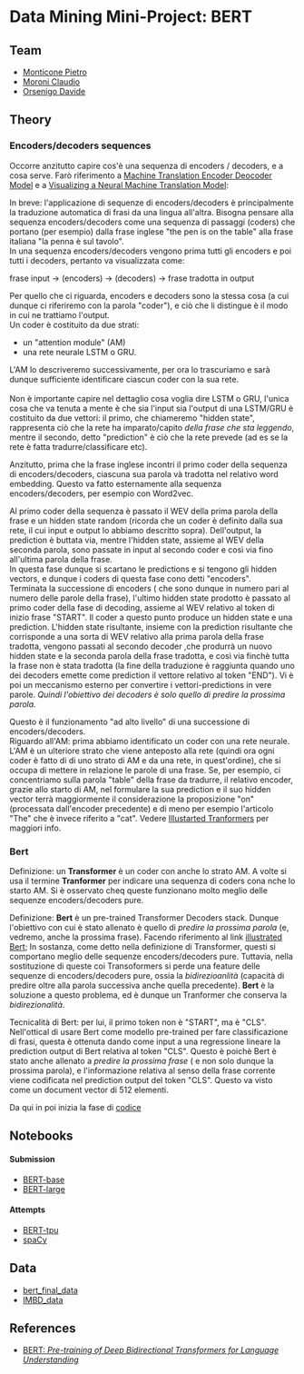 # Data Mining Mini-Project: BERT 

## Team 
* [Monticone Pietro](https://github.com/pitmonticone)
* [Moroni Claudio](https://github.com/claudio20497)
* [Orsenigo Davide](https://github.com/dadorse)

## Theory
### Encoders/decoders sequences

Occorre anzitutto capire cos'è una sequenza di encoders / decoders, e a cosa serve. Farò riferimento a [Machine Translation Encoder Deocoder Model](https://medium.com/analytics-vidhya/machine-translation-encoder-decoder-model-7e4867377161) e a [Visualizing a Neural Machine Translation Model](https://jalammar.github.io/visualizing-neural-machine-translation-mechanics-of-seq2seq-models-with-attention/):<br>

In breve: l'applicazione di sequenze di encoders/decoders è principalmente la traduzione automatica di frasi da una lingua all'altra. Bisogna pensare alla sequenza encoders/decoders come una sequenza di passaggi (coders) che portano (per esempio) dalla frase inglese "the pen is on the table" alla frase italiana  "la penna è sul tavolo".<br>
In una sequenza encoders/decoders vengono prima tutti gli encoders e poi tutti i decoders, pertanto va visualizzata come:<br>

frase input $\to$ (encoders) $\to$ (decoders) $\to$ frase tradotta in output<br>

Per quello che ci riguarda, encoders e decoders sono la stessa cosa (a cui dunque ci riferiremo con la parola "coder"), e ciò che li distingue è il modo in cui ne trattiamo l'output.<br>
Un coder è costituito da due strati:<br>
- un "attention module" (AM) 
- una rete neurale LSTM o GRU.  

L'AM lo descriveremo successivamente, per ora lo trascuriamo e sarà dunque sufficiente identificare ciascun coder con la sua rete.<br>  
Non è importante capire nel dettaglio cosa voglia dire LSTM o GRU, l'unica cosa che va tenuta a mente è che sia l'input sia l'output di una LSTM/GRU è costituito da due vettori: il primo, che chiameremo "hidden state", rappresenta ciò che la rete ha imparato/capito *della frase che sta leggendo*, mentre il secondo, detto "prediction" è ciò che la rete prevede (ad es se la rete è fatta tradurre/classificare etc).<br>

Anzitutto, prima che la frase inglese incontri il primo coder della sequenza di encoders/decoders, ciascuna sua parola và tradotta nel relativo word embedding. Questo va fatto esternamente alla sequenza encoders/decoders, per esempio con Word2vec.<br>

Al primo coder della sequenza è passato il WEV della prima parola della frase e un hidden state random (ricorda che un coder è definito dalla sua rete, il cui input e output lo abbiamo descritto sopra). Dell'output,  la prediction è buttata via, mentre l'hidden state, assieme al WEV della seconda parola, sono passate in input al secondo coder e così via fino all'ultima parola della frase. <br>
In questa fase dunque si scartano le predictions e si tengono gli hidden vectors, e dunque i coders di questa fase cono detti "encoders".<br>
Terminata la successione di encoders ( che sono dunque in numero pari al numero delle parole della frase), l'ultimo hidden state prodotto è passato al primo coder della fase di decoding, assieme al WEV relativo al token di inizio frase "START". Il coder a questo punto produce un hidden state e una prediction. L'hidden state risultante, insieme con la prediction risultante che corrisponde a una sorta di WEV relativo alla prima parola della frase tradotta, vengono passati al secondo decoder ,che produrrà un nuovo hidden state e la seconda parola della frase tradotta, e così via finchè tutta la frase non è stata tradotta (la fine della traduzione è raggiunta quando uno dei decoders emette come prediction il vettore relativo al token "END"). Vi è poi un meccanismo esterno per convertire i vettori-predictions in vere parole.
*Quindi l'obiettivo dei decoders è solo quello di predire la prossima parola.*<br>


Questo è il funzionamento "ad alto livello" di una successione di encoders/decoders.<br>
Riguardo all'AM: prima abbiamo identificato un coder con una rete neurale. L'AM è un ulteriore strato che viene anteposto alla rete (quindi ora ogni coder è fatto di di uno strato di AM e da una rete, in quest'ordine), che si occupa di mettere in relazione le parole di una frase. Se, per esempio, ci concentriamo sulla parola "table" della frase da tradurre, il relativo encoder, grazie allo starto di AM, nel formulare la sua prediction e il suo hidden vector terrà maggiormente il considerazione la proposizione "on" (processata dall'encoder precedente) e di meno per esempio l'articolo "The" che è invece riferito a "cat". Vedere [Illustarted Tranformers](https://jalammar.github.io/illustrated-transformer/)  per maggiori info.<br>

### Bert

Definizione: un **Transformer** è un coder con anche lo strato AM. A volte si usa il termine **Tranformer** per indicare una sequenza di coders cona nche lo starto AM. Si è osservato cheq queste funzionano molto meglio delle sequenze encoders/decoders pure.

Definizione: **Bert** è un pre-trained Transformer Decoders stack. Dunque l'obiettivo con cui è stato allenato è quello di *predire la prossima parola* (e, vedremo, anche la prossima frase).
Facendo riferimento al link [illustrated Bert](https://jalammar.github.io/illustrated-bert/); In sostanza, come detto nella definizione di Transformer, questi si comportano meglio delle sequenze encoders/decoders pure. Tuttavia, nella sostituzione di queste coi Transoformers si perde una feature delle sequenze di encoders/decoders pure, ossia la *bidirezioanlità* (capacità di predire oltre alla parola successiva anche quella precedente). **Bert** è la soluzione a questo problema, ed è dunque un Tranformer che conserva la *bidirezionalità*.

Tecnicalità di Bert: per lui, il primo token non è "START", ma è "CLS". Nell'ottical di usare Bert come modello pre-trained per fare classificazione di frasi, questa è ottenuta dando come input a una regressione lineare la prediction output di Bert relativa al token "CLS". Questo è poichè Bert è stato anche allenato a *predire la prossima frase* ( e non solo dunque la prossima parola), e l'informazione relativa al senso della frase corrente viene codificata nel prediction output del token "CLS". Questo va visto come un document vector di 512 elementi.

Da qui in poi inizia la fase di [codice](https://jalammar.github.io/a-visual-guide-to-using-bert-for-the-first-time/)

## Notebooks 
#### Submission
  * [BERT-base]()
  * [BERT-large]()

#### Attempts
  * [BERT-tpu](https://www.kaggle.com/claudiomoroni/berttpu)
  * [spaCy]()

## Data 
* [bert_final_data](https://www.kaggle.com/claudiomoroni/bert-final-data) 
* [IMBD_data](https://www.kaggle.com/davideorsenigo/imbddata)

## References
* [BERT: *Pre-training of Deep Bidirectional Transformers for Language Understanding*](https://arxiv.org/abs/1810.04805) 
